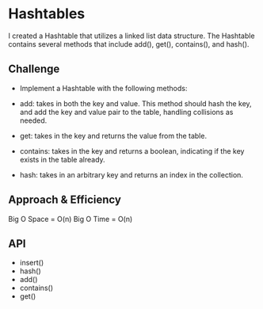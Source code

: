 # Hashtables
I created a Hashtable that utilizes a linked list data structure. The Hashtable contains several methods that include add(), get(), contains(), and hash().

## Challenge
- Implement a Hashtable with the following methods:

- add: takes in both the key and value. This method should hash the key, and add the key and value pair to the table, handling collisions as needed.
- get: takes in the key and returns the value from the table.
- contains: takes in the key and returns a boolean, indicating if the key exists in the table already.
- hash: takes in an arbitrary key and returns an index in the collection.

## Approach & Efficiency
Big O Space = O(n)
Big O Time = O(n)

## API
- insert()
- hash()
- add()
- contains()
- get()